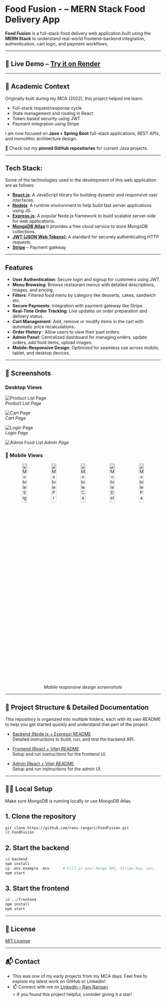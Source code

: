 # Food Fusion - – MERN Stack Food Delivery App

**Food Fusion** is a full-stack food delivery web application built using the **MERN Stack** to understand real-world frontend-backend integration, authentication, cart logic, and payment workflows.

---

## 🚀 Live Demo – [Try it on Render](https://food-ordering-frontend-wu7u.onrender.com/)

---

## 📘 Academic Context

 Originally built during my MCA (2022), this project helped me learn:  
 - Full-stack request/response cycle
 - State management and routing in React
 - Token-based security using JWT
 - Payment integration using Stripe

I am now focused on **Java + Spring Boot** full-stack applications, REST APIs, and monolithic architecture design.

📌 Check out my **pinned GitHub repositories** for current Java projects.

---

## Tech Stack:
Some of the technologies used in the development of this web application are as follows:

- **[React.js](https://reactjs.org/)**: A JavaScript library for building dynamic and responsive user interfaces.
- **[Nodejs](https://nodejs.org/en/)**: A runtime environment to help build fast server applications using JS.
- **[Express.js](https://expressjs.com/)**: A popular Node.js framework to build scalable server-side for web applications.
- **[MongoDB Atlas](https://www.mongodb.com/products/platform/atlas-database)**:It provides a free cloud service to store MongoDB collections.
- **[JWT (JSON Web Tokens)](https://jwt.io/)**: A standard for securely authenticating HTTP requests.
- **[Stripe](https://stripe.com/in)** – Payment gateway
  
---

## Features
- **User Authentication**: Secure login and signup for customers using JWT.
- **Menu Browsing**: Browse restaurant menus with detailed descriptions, images, and pricing.
- **Filters**:  Filtered food menu by category like desserts, cakes, sandwich etc.  
- **Secure Payments**: Integration with payment gateway like Stripe.
- **Real-Time Order Tracking**: Live updates on order preparation and delivery status.
- **Cart Management**: Add, remove or modify items in the cart with automatic price recalculations.
- **Order History** : Allow users to view their past orders.
- **Admin Panel**: Centralized dashboard for managing orders, update orders, add food items, upload images.
- **Mobile-Responsive Design**: Optimized for seamless use across mobile, tablet, and desktop devices.

---

## 📸 Screenshots

### Desktop Views
![Product List Page](https://github.com/rangari-rani/Food-Fusion/blob/105186f572cd4616f726f0d7d4c066ff984dfc99/foodhome.png)  
_Product List Page_

![Cart Page](https://github.com/rangari-rani/Food-Fusion/blob/105186f572cd4616f726f0d7d4c066ff984dfc99/cartpage.png)  
_Cart Page_

![Login Page](https://github.com/rangari-rani/Food-Fusion/blob/105186f572cd4616f726f0d7d4c066ff984dfc99/signinpage.png)  
_Login Page_

![Admin Food List](https://github.com/rangari-rani/Food-Ordering/blob/e8b89bbee2e16cb20c58aa64f7dbded1fc581203/food%20list.png)
_Admin Page_

### 📱 Mobile Views  
<p align="center">
  <img src="https://github.com/rangari-rani/Food-Fusion/blob/28ba6cfae4f769a0c88c83ec580be72c53af88c6/mobile_signin.png" alt="Mobile Signin Page" width="18%">
  <img src="https://github.com/rangari-rani/Food-Fusion/blob/28ba6cfae4f769a0c88c83ec580be72c53af88c6/mobile_foodhome.png" alt="Mobile Product View" width="18%">
  <img src="https://github.com/rangari-rani/Food-Fusion/blob/28ba6cfae4f769a0c88c83ec580be72c53af88c6/mobile_cartpage.png" alt="Mobile Cart Page" width="18%">
  <img src="https://github.com/rangari-rani/Food-Fusion/blob/28ba6cfae4f769a0c88c83ec580be72c53af88c6/mobile_deliverypage.png" alt="Mobile Delivery Page" width="18%">
  <img src="https://github.com/rangari-rani/Food-Fusion/blob/28ba6cfae4f769a0c88c83ec580be72c53af88c6/mobile_payment.png" alt="Mobile Payment Page" width="18%">
</p>

<p align="center"><em>Mobile responsive design screenshots</em></p>

---

## 📁 Project Structure & Detailed Documentation

This repository is organized into multiple folders, each with its own README to help you get started quickly and understand that part of the project:

- [Backend (Node.js + Express) README](backend/README.md)  
  Detailed instructions to build, run, and test the backend API.

- [Frontend (React + Vite) README](frontend/README.md)  
  Setup and run instructions for the frontend UI.

- [Admin (React + Vite) README](admin/README.md)  
  Setup and run instructions for the admin UI.
  
---

## 🧑‍💻 Local Setup  
Make sure MongoDB is running locally or use MongoDB Atlas.  

## 1. Clone the repository
```bash
git clone https://github.com/rani-rangari/FoodFusion.git
cd FoodFusion
```

## 2. Start the backend

```bash
cd backend
npm install
cp .env.example .env      # Fill in your Mongo URI, Stripe key, etc.
npm start
```

## 3. Start the frontend

```bash
cd ../frontend
npm install
npm start
```

---

## 📜 License

[MIT License](LICENSE)

---

## 📬 Contact

- This was one of my early projects from my MCA days. Feel free to explore my latest work on GitHub or LinkedIn!  
- 📫 Connect with me on [LinkedIn – Rani Rangari](https://www.linkedin.com/in/rani-rangari/)  
⭐ If you found this project helpful, consider giving it a star!

